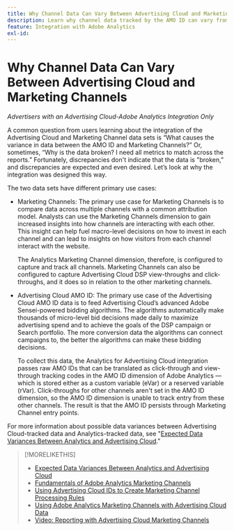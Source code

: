 ```yaml
---
title: Why Channel Data Can Vary Between Advertising Cloud and Marketing Channels
description: Learn why channel data tracked by the AMO ID can vary from channel data tracked by Analytics Marketing Channels.
feature: Integration with Adobe Analytics
exl-id: 
---
```

# Why Channel Data Can Vary Between Advertising Cloud and Marketing Channels

*Advertisers with an Advertising Cloud-Adobe Analytics Integration Only*

A common question from users learning about the integration of the Advertising Cloud and Marketing Channel data sets is “What causes the variance in data between the AMO ID and Marketing Channels?” Or, sometimes, “Why is the data broken? I need all metrics to match across the reports.” Fortunately, discrepancies don't indicate that the data is "broken,” and discrepancies are expected and even desired. Let’s look at why the integration was designed this way.

The two data sets have different primary use cases:

* Marketing Channels: The primary use case for Marketing Channels is to compare data across multiple channels with a common attribution model. Analysts can use the Marketing Channels dimension to gain increased insights into how channels are interacting with each other. This insight can help fuel macro-level decisions on how to invest in each channel and can lead to insights on how visitors from each channel interact with the website.

     The Analytics Marketing Channel dimension, therefore, is configured to capture and track all channels. Marketing Channels can also be configured to capture Advertising Cloud DSP view-throughs and click-throughs, and it does so in relation to the other marketing channels.

* Advertising Cloud AMO ID: The primary use case of the Advertising Cloud AMO ID data is to feed Advertising Cloud’s advanced Adobe Sensei-powered bidding algorithms. The algorithms automatically make thousands of micro-level bid decisions made daily to maximize advertising spend and to achieve the goals of the DSP campaign or Search portfolio. The more conversion data the algorithms can connect campaigns to, the better the algorithms can make these bidding decisions.

     To collect this data, the Analytics for Advertising Cloud integration passes raw AMO IDs that can be translated as click-through and view-through tracking codes in the AMO ID dimension of Adobe Analytics &mdash; which is stored either as a custom variable (eVar) or a reserved variable (rVar). Click-throughs for other channels aren't set in the AMO ID dimension, so the AMO ID dimension is unable to track entry from these other channels. The result is that the AMO ID persists through Marketing Channel entry points.

For more information about possible data variances between Advertising Cloud-tracked data and Analytics-tracked data, see "[Expected Data Variances Between Analytics and Advertising Cloud](../data-variances.md)."

>[!MORELIKETHIS]
>
>* [Expected Data Variances Between Analytics and Advertising Cloud](/help/integrations/analytics/data-variances.md)
>* [Fundamentals of Adobe Analytics Marketing Channels](mc-overview.md)
>* [Using Advertising Cloud IDs to Create Marketing Channel Processing Rules](mc-ids.md)
>* [Using Adobe Analytics Marketing Channels with Advertising Cloud Data](mc-ac-data.md)
>* [Video: Reporting with Advertising Cloud Marketing Channels](https://experienceleague.adobe.com/docs/advertising-cloud-learn/tutorials/analytics/analytics-reporting-a4adc.html)
